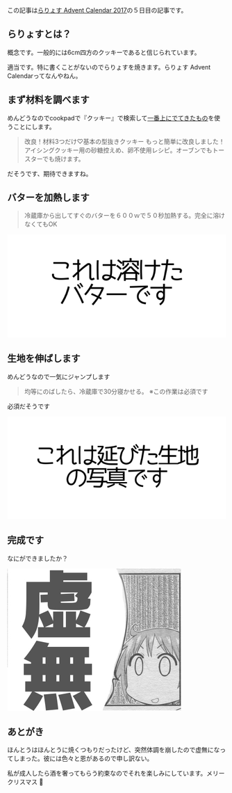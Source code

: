 この記事は[らりょす Advent Calendar 2017](https://adventar.org/calendars/2230)の５日目の記事です。

## らりょすとは？
概念です。一般的には6cm四方のクッキーであると信じられています。

適当です。特に書くことがないのでらりょすを焼きます。らりょす Advent Calendarってなんやねん。

## まず材料を調べます

めんどうなのでcookpadで『クッキー』で検索して[一番上にでてきたもの](https://cookpad.com/recipe/4200207)を使うことにします。

> 改良！材料3つだけ♡基本の型抜きクッキー
> もっと簡単に改良しました！アイシングクッキー用の砂糖控えめ、卵不使用レシピ。オーブンでもトースターでも焼けます。 

だそうです、期待できますね。

## バターを加熱します

> 冷蔵庫から出してすぐのバターを６００ｗで５０秒加熱する。完全に溶けなくてもOK 

![これはバターの画像です](/static/images/これはバター.png)

## 生地を伸ばします

めんどうなので一気にジャンプします

> 均等にのばしたら、冷蔵庫で30分寝かせる。
> ※この作業は必須です 

必須だそうです

![これは延びた生地の画像です](/static/images/これは延びた生地.png)

## 完成です

なにができましたか？

![虚無](/static/images/虚無.jpg)

## あとがき

ほんとうはほんとうに焼くつもりだったけど、突然体調を崩したので虚無になってしまった。彼には色々と恩があるので申し訳ない。

私が成人したら酒を奢ってもらう約束なのでそれを楽しみにしています。メリークリスマス :tada:

